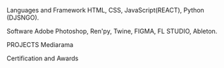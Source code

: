 Languages and Framework 
HTML, CSS, JavaScript(REACT), Python (DJSNGO). 


Software
Adobe Photoshop, Ren'py, Twine, FIGMA, FL STUDIO, Ableton. 


PROJECTS
Mediarama


Certification and Awards

